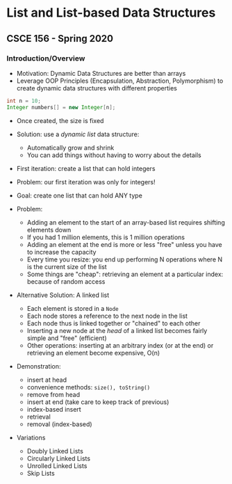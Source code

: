 # List and List-based Data Structures 
## CSCE 156 - Spring 2020

### Introduction/Overview

* Motivation: Dynamic Data Structures are better than arrays
* Leverage OOP Principles (Encapsulation, Abstraction, Polymorphism) to create dynamic data structures with different properties

```java
int n = 10;
Integer numbers[] = new Integer[n];
```

* Once created, the size is fixed
* Solution: use a *dynamic list* data structure:
  * Automatically grow and shrink 
  * You can add things without having to worry about the details
* First iteration: create a list that can hold integers
* Problem: our first iteration was only for integers!
* Goal: create one list that can hold ANY type

* Problem:
  * Adding an element to the start of an array-based list requires shifting elements down
  * If you had 1 million elements, this is 1 million operations
  * Adding an element at the end is more or less "free" unless you have to increase the capacity
  * Every time you resize: you end up performing N operations where N is the current size of the list
  * Some things are "cheap": retrieving an element at a particular index: because of random access

* Alternative Solution: A linked list
  * Each element is stored in a `Node`
  * Each node stores a reference to the next node in the list
  * Each node thus is linked together or "chained" to each other
  * Inserting a new node at the *head* of a linked list becomes fairly simple and "free" (efficient)
  * Other operations: inserting at an arbitrary index (or at the end) or retrieving an element become expensive, O(n)

* Demonstration:
  * insert at head
  * convenience methods: `size(), toString()` 
  * remove from head
  * insert at end (take care to keep track of previous)
  * index-based insert
  * retrieval
  * removal (index-based)
  
* Variations
  * Doubly Linked Lists
  * Circularly Linked Lists
  * Unrolled Linked Lists
  * Skip Lists
  
  
  
  
  
  
  
  